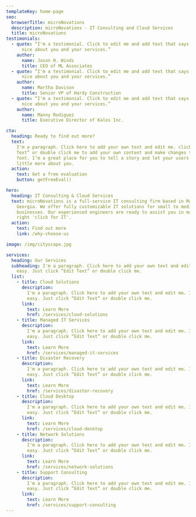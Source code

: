 ```yaml
---
templateKey: home-page
seo:
  browserTitle: microNovations
  description: microNovations - IT Consulting and Cloud Services
  title: microNovations
testimonials:
  - quote: “I'm a testimonial. Click to edit me and add text that says something
      nice about you and your services.”
    author:
      name: Jason H. Winds
      title: CEO of ML Associates
  - quote: “I'm a testimonial. Click to edit me and add text that says something
      nice about you and your services.”
    author:
      name: Martha Davison
      title: Senior VP of Hardy Construction
  - quote: “I'm a testimonial. Click to edit me and add text that says something
      nice about you and your services.”
    author:
      name: Manny Rodiguez
      title: Executive Director of Kalos Inc.

cta:
  heading: Ready to find out more?
  text:
    I'm a paragraph. Click here to add your own text and edit me. click “Edit
    Text” or double click me to add your own content and make changes to the
    font. I’m a great place for you to tell a story and let your users know a
    little more about you.
  action:
    text: Get a free evaluation
    button: getFreeEval()

hero:
  heading: IT Consulting & Cloud Services
  text: microNovations is a full-service IT consulting firm based in Macon,
    Georgia. We offer fully customizable IT solutions for small to medium sized
    businesses. Our experienced engineers are ready to assist you in making the
    right 'click for IT'.
  action:
    text: Find out more
    link: /why-choose-us

image: /img/cityscape.jpg

services:
  heading: Our Services
  subheading: I'm a paragraph. Click here to add your own text and edit me. It’s
    easy. Just click “Edit Text” or double click me.
  list:
    - title: Cloud Solutions
      description:
        I'm a paragraph. Click here to add your own text and edit me. It’s
        easy. Just click “Edit Text” or double click me.
      link:
        text: Learn More
        href: /services/cloud-solutions
    - title: Managed IT Services
      description:
        I'm a paragraph. Click here to add your own text and edit me. It’s
        easy. Just click “Edit Text” or double click me.
      link:
        text: Learn More
        href: /services/managed-it-services
    - title: Disaster Recovery
      description:
        I'm a paragraph. Click here to add your own text and edit me. It’s
        easy. Just click “Edit Text” or double click me.
      link:
        text: Learn More
        href: /services/disaster-recovery
    - title: Cloud Desktop
      description:
        I'm a paragraph. Click here to add your own text and edit me. It’s
        easy. Just click “Edit Text” or double click me.
      link:
        text: Learn More
        href: /services/cloud-desktop
    - title: Network Solutions
      description:
        I'm a paragraph. Click here to add your own text and edit me. It’s
        easy. Just click “Edit Text” or double click me.
      link:
        text: Learn More
        href: /services/network-solutions
    - title: Support Consulting
      description:
        I'm a paragraph. Click here to add your own text and edit me. It’s
        easy. Just click “Edit Text” or double click me.
      link:
        text: Learn More
        href: /services/support-consulting
---
```

